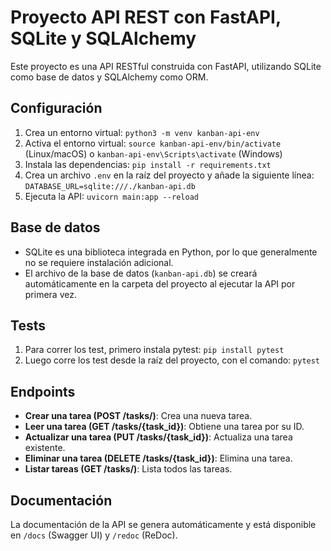 # Proyecto API REST con FastAPI, SQLite y SQLAlchemy

Este proyecto es una API RESTful construida con FastAPI, utilizando SQLite como base de datos y SQLAlchemy como ORM.

## Configuración

1.  Crea un entorno virtual: `python3 -m venv kanban-api-env`
2.  Activa el entorno virtual: `source kanban-api-env/bin/activate` (Linux/macOS) o `kanban-api-env\Scripts\activate` (Windows)
3.  Instala las dependencias: `pip install -r requirements.txt`
4.  Crea un archivo `.env` en la raíz del proyecto y añade la siguiente línea: `DATABASE_URL=sqlite:///./kanban-api.db`
5.  Ejecuta la API: `uvicorn main:app --reload`

## Base de datos

* SQLite es una biblioteca integrada en Python, por lo que generalmente no se requiere instalación adicional.
* El archivo de la base de datos (`kanban-api.db`) se creará automáticamente en la carpeta del proyecto al ejecutar la API por primera vez.

## Tests

1. Para correr los test, primero instala pytest: `pip install pytest`
2. Luego corre los test desde la raíz del proyecto, con el comando: `pytest`

## Endpoints

* **Crear una tarea (POST /tasks/)**: Crea una nueva tarea.
* **Leer una tarea (GET /tasks/{task_id})**: Obtiene una tarea por su ID.
* **Actualizar una tarea (PUT /tasks/{task_id})**: Actualiza una tarea existente.
* **Eliminar una tarea (DELETE /tasks/{task_id})**: Elimina una tarea.
* **Listar tareas (GET /tasks/)**: Lista todos las tareas.

## Documentación

La documentación de la API se genera automáticamente y está disponible en `/docs` (Swagger UI) y `/redoc` (ReDoc).